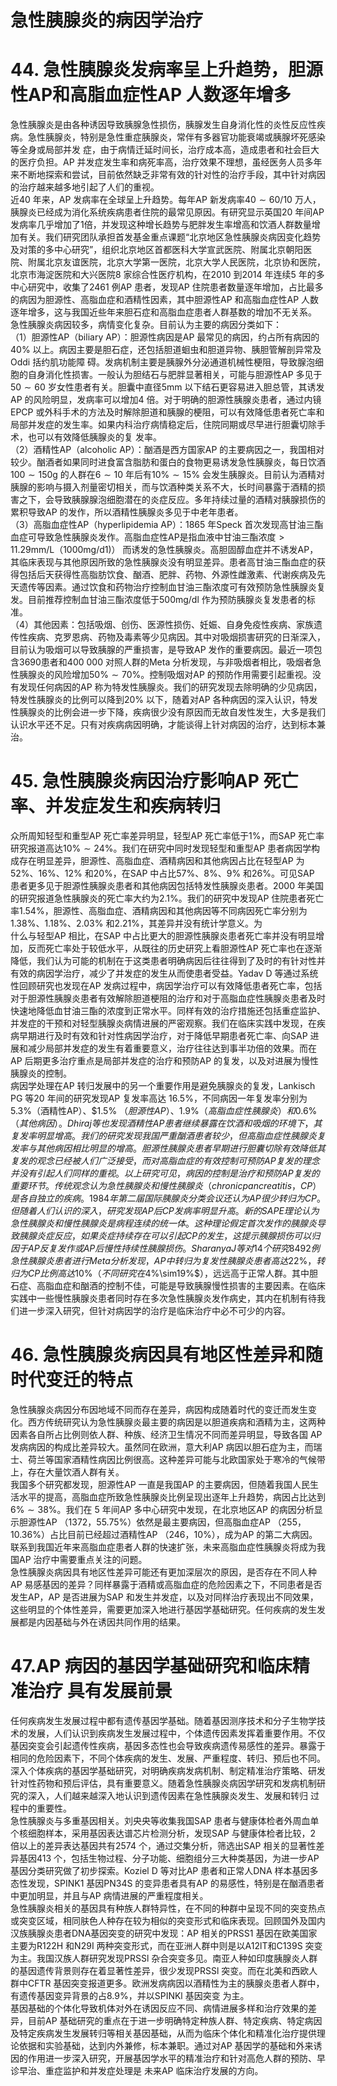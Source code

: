 # 急性胰腺炎的病因学治疗  
# 44. 急性胰腺炎发病率呈上升趋势，胆源性AP和高脂血症性AP 人数逐年增多  
急性胰腺炎是由各种诱因导致胰腺急性损伤，胰腺发生自身消化性的炎性反应性疾病。急性胰腺炎，特别是急性重症胰腺炎，常伴有多器官功能衰竭或胰腺坏死感染等全身或局部并发 症，由于病情迁延时间长，治疗成本高，造成患者和社会巨大的医疗负担。AP 并发症发生率和病死率高，治疗效果不理想，虽经医务人员多年来不断地探索和尝试，目前依然缺乏非常有效的针对性的治疗手段，其中针对病因的治疗越来越多地引起了人们的重视。  
近40 年来，AP 发病率在全球呈上升趋势。每年AP 新发病率$40\sim60/10$ 万人，胰腺炎已经成为消化系统疾病患者住院的最常见原因。有研究显示英国20 年间AP 发病率几乎增加了1倍，并发现这种增长趋势与肥胖发生率增高和饮酒人群数量增加有关。我们研究团队承担首发基金重点课题“北京地区急性胰腺炎病因变化趋势及对策的多中心研究”，组织北京地区首都医科大学宣武医院、附属北京朝阳医院、附属北京友谊医院，北京大学第一医院，北京大学人民医院，北京协和医院，北京市海淀医院和大兴医院8 家综合性医疗机构，在2010 到2014 年连续5 年的多中心研究中，收集了2461 例AP 患者，发现AP 住院患者数量逐年增加，占比最多的病因为胆源性、高脂血症和酒精性因素，其中胆源性AP 和高脂血症性AP 人数逐年增多，这与我国近些年来胆石症和高脂血症患者人群基数的增加不无关系。  
急性胰腺炎病因较多，病情变化复杂。目前认为主要的病因分类如下：  
（1）胆源性AP（biliary AP）：胆源性病因是AP 最常见的病因，约占所有病因的$40\%$ 以上。病因主要是胆石症，还包括胆道蛔虫和胆道异物、胰胆管解剖异常及 Oddi  括约肌功能障 碍。发病机制主要是胰腺外分泌通道机械性梗阻，导致腺泡细胞的自身消化性损害。一般认为胆结石与肥胖显著相关，可能与胆源性AP 多见于$50\sim60$ 岁女性患者有关。胆囊中直径5mm 以下结石更容易进入胆总管，其诱发AP 的风险明显，发病率可以增加4 倍。对于明确的胆源性胰腺炎患者，通过内镜EPCP 或外科手术的方法及时解除胆道和胰腺的梗阻，可以有效降低患者死亡率和局部并发症的发生率。如果内科治疗病情稳定后，住院同期或尽早进行胆囊切除手术，也可以有效降低胰腺炎的复 发率。  
（2）酒精性AP（alcoholic AP）：酗酒是西方国家AP 的主要病因之一，我国相对较少。酗酒者如果同时进食富含脂肪和蛋白的食物更易诱发急性胰腺炎，每日饮酒$100\sim150\mathrm{g}$ 的人群在$6\sim10$ 年后有$10\%\sim15\%$ 会发生胰腺炎。目前认为酒精对胰腺的影响与摄入剂量密切相关，而与饮酒种类关系不大，长时间暴露于酒精的损害之下，会导致胰腺腺泡细胞潜在的炎症反应。多年持续过量的酒精对胰腺损伤的累积导致AP 的发作，所以酒精性胰腺炎多见于中老年患者。  
（3）高脂血症性AP（hyperlipidemia AP）：1865 年Speck 首次发现高甘油三酯血症可导致急性胰腺炎发作。高脂血症性AP是指血液中甘油三酯浓度$>11.29\mathrm{mm}/\mathrm{L}$（$1000\mathrm{mg/d}1)$） 而诱发的急性胰腺炎。高胆固醇血症并不诱发AP，其临床表现与其他原因所致的急性胰腺炎没有明显差异。患者高甘油三酯血症的获得包括后天获得性高脂肪饮食、酗酒、肥胖、药物、外源性雌激素、代谢疾病及先天遗传等因素。通过饮食和药物治疗控制血甘油三酯浓度可有效预防急性胰腺炎复发。目前推荐控制血甘油三酯浓度低于$500\mathrm{mg/dl}$ 作为预防胰腺炎复发患者的标准。  
（4）其他因素：包括吸烟、创伤、医源性损伤、妊娠、自身免疫性疾病、家族遗传性疾病、克罗恩病、药物及毒素等少见病因。其中对吸烟损害研究的日渐深入，目前认为吸烟可以导致胰腺的严重损害，是导致AP 发作的重要病因。最近一项包含3690患者和400 000 对照人群的Meta 分析发现，与非吸烟者相比，吸烟者急性胰腺炎的风险增加$50\%\sim70\%$。控制吸烟对AP 的预防作用需要引起重视。没有发现任何病因的AP 称为特发性胰腺炎。我们的研究发现去除明确的少见病因，特发性胰腺炎的比例可以降到$20\%$ 以下，随着对AP 各种病因的深入认识，特发性胰腺炎的比例会进一步下降，疾病很少没有原因而无故自发性发生，大多是我们认识水平还不足。只有对疾病病因明确，才能谈得上针对病因的治疗，达到标本兼治。  
# 45. 急性胰腺炎病因治疗影响AP 死亡率、并发症发生和疾病转归  
众所周知轻型和重型AP 死亡率差异明显，轻型AP 死亡率低于$1\%$，而SAP 死亡率研究报道高达$10\%\sim24\%$。我们在研究中同时发现轻型和重型AP 患者病因学构成存在明显差异，胆源性、高脂血症、酒精病因和其他病因占比在轻型AP 为$52\%$、$16\%$、$12\%$ 和$20\%$，在SAP 中占比$57\%$、$8\%$、$9\%$ 和$26\%$。可见SAP 患者更多见于胆源性胰腺炎患者和其他病因包括特发性胰腺炎患者。2000 年美国的研究报道急性胰腺炎的死亡率大约为$2.1\%$。我们的研究中发现AP 住院患者死亡率$1.54\%$，胆源性、高脂血症、酒精病因和其他病因等不同病因死亡率分别为$1.38\%$、$1.18\%$、$2.03\%$ 和$2.21\%$，其差异并没有统计学意义。为  
什么与轻型AP 相比，在SAP 中占比更大的胆源性胰腺炎患者死亡率并没有明显增加，反而死亡率处于较低水平，从既往的历史研究上看胆源性AP 死亡率也在逐渐降低，我们认为可能的机制在于这类患者明确病因后往往得到了及时的有针对性并有效的病因学治疗，减少了并发症的发生从而使患者受益。Yadav D 等通过系统性回顾研究也发现在AP 发病过程中，病因学治疗可以有效降低患者死亡率，包括对于胆源性胰腺炎患者有效解除胆道梗阻的治疗和对于高脂血症性胰腺炎患者及时快速地降低血甘油三酯的浓度到正常水平。同样有效的治疗措施还包括重症监护、并发症的干预和对轻型胰腺炎病情进展的严密观察。我们在临床实践中发现，在疾病早期进行及时有效和针对性病因学治疗，对于降低早期患者死亡率、向SAP 进展和减少局部并发症的发生有着重要意义，治疗往往达到事半功倍的效果。而在AP 后期更多治疗重点是局部并发症的治疗和预防AP 的复发，以及对进展为慢性胰腺炎的控制。  
病因学处理在AP 转归发展中的另一个重要作用是避免胰腺炎的复发，Lankisch PG 等20 年间的研究发现AP 复发率高达
$16.5\%$，不同病因一年复发率分别为$5.3\%$（酒精性AP）、$1.5\%
$（胆源性AP）、$1.9\%$（高脂血症性胰腺炎）和$0.6\%$（其他病因）。Dhiraj 等也发现酒精性AP 患者继续暴露在饮酒和吸烟的环境下，其复发率明显增高。我们的研究发现我国严重酗酒患者较少，但高脂血症性胰腺炎复发率与其他病因相比明显的增高。胆源性胰腺炎患者早期进行胆囊切除有效降低其复发的观念已经被人们广泛接受，而对高脂血症的有效控制可预防AP 复发的理念并没有引起人们同样的重视。以上研究可见，病因的控制是治疗和预防AP 复发的重要环节。  
传统观念认为急性胰腺炎和慢性胰腺炎（chronic pancreatitis，CP ）是各自独立的疾病。1984 年第二届国际胰腺炎分类会议还认为AP 很少转归为CP。但随着人们认识的深入，研究发现AP 后CP 发病率明显升高。新的SAPE 理论认为急性胰腺炎和慢性胰腺炎是病程连续的统一体。这种理论假定首次发作的胰腺炎导致胰腺炎症反应，如果炎症持续存在可以引起CP的发生，这提示胰腺损伤可以归因于AP 反复发作或AP 后慢性持续性胰腺损伤。Sharanya J 等对14 个研究8492 例急性胰腺炎患者进行Meta 分析发现，AP 中转归为复发性胰腺炎患者高达$22\%$，转归为CP 比例高达$10\%$（不同研究在$4\%\sim19\%$），远远高于正常人群。其中胆石症、高脂血症和酗酒的控制不佳，可能是导致胰腺慢性损害的主要因素。在临床实践中一些慢性胰腺炎患者同时存在多次急性胰腺炎发作病史，其内在机制有待我们进一步深入研究，但针对病因学的治疗是临床治疗中必不可少的内容。  
# 46. 急性胰腺炎病因具有地区性差异和随时代变迁的特点  
急性胰腺炎病因分布因地域不同而存在差异，病因构成随着时代的变迁而发生变化。西方传统研究认为急性胰腺炎最主要的病因是以胆道疾病和酒精为主，这两种因素各自所占比例则依人群、种族、经济卫生情况不同而差异明显，导致各国 AP 发病病因的构成比差异较大。虽然同在欧洲，意大利AP 病因以胆石症为主，而瑞士、荷兰等国家酒精性病因比例很高。这种差异可能与北欧国家处于寒冷的气候带上，存在大量饮酒人群有关。  
我国多个研究都发现，胆源性AP 一直是我国AP 的主要病因，但随着我国人民生活水平的提高，高脂血症所致急性胰腺炎比例呈现出逐年上升趋势，病因占比达到$6\%\sim38\%$。我们在 5 年间AP 多中心研究中发现，在北京地区AP 的病因分析显示胆源性AP （1372，$55.75\%$）依然是最主要病因，但高脂血症AP （255，$10.36\%$）占比目前已经超过酒精性AP （246，$10\%$），成为AP 的第二大病因。联系到我国近年来高脂血症患者人群的快速扩张，未来高脂血症性胰腺炎将成为我国AP 治疗中需要重点关注的问题。  
急性胰腺炎病因具有地区性差异可能还有更加深层次的原因，是否存在不同人种AP 易感基因的差异？同样暴露于酒精或高脂血症的危险因素之下，不同患者是否发生AP，AP 是否进展为SAP 和发生并发症，以及对同样治疗表现出不同效果，这些明显的个体性差异，需要更加深入地进行基因学基础研究。任何疾病的发生发展都是内因基础与外在诱因共同作用的结果。  
# 47.AP 病因的基因学基础研究和临床精准治疗 具有发展前景  
任何疾病发生发展过程中都有遗传基因学基础。随着基因测序技术和分子生物学技术的发展，人们认识到疾病发生发展过程中，个体遗传因素发挥着重要作用。不仅基因突变会引起遗传性疾病，基因多态性也会导致疾病遗传易感性的差异。暴露于相同的危险因素下，不同个体疾病的发生、发展、严重程度、转归、预后也不同。深入个体疾病的基因学基础研究，对明确疾病发病机制、制定精准治疗策略、研发针对性药物和预后评估，具有重要意义。随着急性胰腺炎病因学研究和发病机制研究的深入，人们越来越深入地认识到遗传因素在急性胰腺炎发生、发展和转归 过程中的重要性。  
急性胰腺炎与多重基因相关。刘央央等收集我国SAP 患者与健康体检者外周血单个核细胞样本，采用基因表达谱芯片检测分析，发现SAP 与健康体检者比较，2 倍以上的差异表达基因共有2574 个，通过交集分析，筛选出SAP 相关的显著性差异基因413 个，包括生物过程、分子功能、细胞组分三大种类基因，为进一步AP 基因分类研究做了初步探索。Koziel D 等对比AP 患者和正常人DNA 样本基因多态性发现，SPINK1 基因PN34S 的变异患者具有AP 的易感性，特别是在酗酒患者中更加明显，并且与AP 病情进展的严重程度相关。  
急性胰腺炎相关的基因具有种族人群特异性，在不同的种群中呈现不同的突变热点或突变区域，相同肤色人种存在较为相似的突变形式和临床表现。回顾国外及国内汉族胰腺炎患者DNA基因突变的研究中发现：AP 相关的PRSS1 基因在欧美国家主要为R122H 和N29I 两种突变形式，而在亚洲人群中则是以A12lT和C139S 突变为主。我国汉族人群研究发现PRSSl 杂合突变多见。南亚人种如印度胰腺炎人群的基因遗传背景则存在着显著性差异，很少发现PRSSl 突变。而在北美和西欧人群中CFTR 基因突变报道更多。欧洲发病病因以酒精性为主的胰腺炎患者人群中，有遗传基因变异背景的占$8.9\%$，并以SPINKl 基因突变 为主。  
基因基础的个体化导致机体对外在诱因反应不同、病情进展多样和治疗效果的差异，目前AP 基础研究的重点在于进一步明确特定种族人群、特定疾病、特定病因及特定疾病发生发展转归等相关基因基础，从而为临床个体化和精准化治疗提供理论依据和实验基础，达到内外兼修，标本兼职。通过对AP 基因学的基础和外来诱因的作用进一步深入研究，开展基因学水平的精准治疗和针对高危人群的预防、早诊早治、重症监护和并发症处理是 未来AP 临床治疗发展的方向。  

